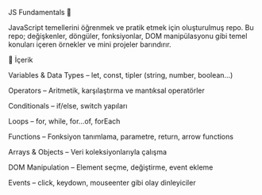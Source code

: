 JS Fundamentals 🚀

JavaScript temellerini öğrenmek ve pratik etmek için oluşturulmuş repo.
Bu repo; değişkenler, döngüler, fonksiyonlar, DOM manipülasyonu gibi temel konuları içeren örnekler ve mini projeler barındırır.

📂 İçerik

Variables & Data Types – let, const, tipler (string, number, boolean...)

Operators – Aritmetik, karşılaştırma ve mantıksal operatörler

Conditionals – if/else, switch yapıları

Loops – for, while, for...of, forEach

Functions – Fonksiyon tanımlama, parametre, return, arrow functions

Arrays & Objects – Veri koleksiyonlarıyla çalışma

DOM Manipulation – Element seçme, değiştirme, event ekleme

Events – click, keydown, mouseenter gibi olay dinleyiciler
